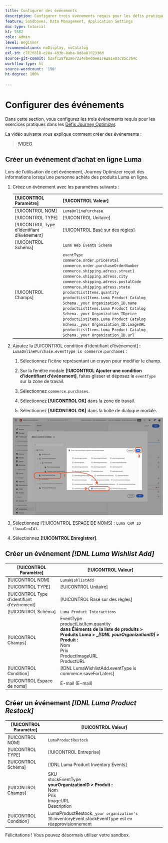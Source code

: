 ```yaml
---
title: Configurer des événements
description: Configurer trois événements requis pour les défis pratiques Journey Optimizer
feature: Sandboxes, Data Management, Application Settings
doc-type: tutorial
kt: 9382
role: Admin
level: Beginner
recommendations: noDisplay, noCatalog
exl-id: c7826818-c28a-493b-8aba-9d8a8102336d
source-git-commit: b2afc28f82967324ebed0ee17e291e83c85c3a4c
workflow-type: ht
source-wordcount: '190'
ht-degree: 100%

---
```


# Configurer des événements

Dans cette section, vous configurez les trois événements requis pour les exercices pratiques dans les [Défis Journey Optimizer](/help/challenges/introduction-and-prerequisites.md).

La vidéo suivante vous explique comment créer des événements :

>[!VIDEO](https://video.tv.adobe.com/v/336253?quality=12&learn=on)

## Créer un événement d’achat en ligne Luma

Lors de l’utilisation de cet événement, Journey Optimizer reçoit des informations lorsqu’une personne achète des produits Luma en ligne.

1. Créez un événement avec les paramètres suivants :

   | [!UICONTROL Paramètre] | [!UICONTROL Valeur] |
   |-------------|-----------|
   | [!UICONTROL NOM] | `LumaOnlinePurchase` |
   | [!UICONTROL TYPE] | [!UICONTROL Unitaire] |
   | [!UICONTROL Type d’identifiant d’événement] | [!UICONTROL Basé sur des règles] |
   | [!UICONTROL Schéma] | `Luma Web Events Schema` |
   | [!UICONTROL Champs] | `eventType` <br>`commerce.order.priceTotal`<br>`commerce.order.purchaseOrderNumber`<br>`commerce.shipping.adress.street1`<br>`commerce.shipping.adress.city`<br>`commerce.shipping.adress.postalCode`<br>`commerce.shipping.adress.state`<br>`productListItems.quantity`<br>`productListItems.Luma Product Catalog Schema._your Organization_ID.name`<br>`productListItems.Luma Product Catalog Schema._your Organization_IDprice`<br>`productListItems.Luma Product Catalog Schema._your Organization_ID.imageURL`<br>`productListItems.Luma Product Catalog Schema._your Organization_ID.url` |

1. Ajoutez la [!UICONTROL condition d’identifiant d’événement] : `LumaOnlinePurchase.eventType is commerce.purchases` :

   1. Sélectionnez l’icône représentant un crayon pour modifier le champ.

   1. Sur la fenêtre modale **[!UICONTROL Ajouter une condition d’identifiant d’événement]**, faites glisser et déposez le `eventType` sur la zone de travail.
   1. Sélectionnez `commerce.purchases`.
   1. Sélectionnez **[!UICONTROL OK]** dans la zone de travail.
   1. Sélectionnez **[!UICONTROL OK]** dans la boîte de dialogue modale.

   ![Ajout d’une condition d’événement.](/help/tutorial-configure-a-training-sandbox/assets/Event-lumaOnlinePurchase-condition-1.png)

1. Sélectionnez l’[!UICONTROL ESPACE DE NOMS] : `Luma CRM ID (lumaCrmId)`.

1. Sélectionnez **[!UICONTROL Enregistrer]**.

## Créer un événement *[!DNL Luma Wishlist Add]*

| [!UICONTROL Paramètre] | [!UICONTROL Valeur] |
|-------------|-----------|
| [!UICONTROL NOM] | `LumaWishlistAdd` |
| [!UICONTROL TYPE] | [!UICONTROL Unitaire] |
| [!UICONTROL Type d’identifiant d’événement] | [!UICONTROL Basé sur des règles] |
| [!UICONTROL Schéma] | `Luma Product Interactions` |
| [!UICONTROL Champs] | EventType <br>productListItem.quantity<br><b> dans Éléments de la liste de produits > Produits Luma > _*[!DNL yourOrganizationID]* > Produit : </b> <br>Nom<br> Prix<br> ProductImageURL<br> ProductURL |
| [!UICONTROL Condition] | [!DNL LumaWishlistAdd.eventType is commerce.saveForLaters] |
| [!UICONTROL Espace de noms] | E-mail (E-mail) |

## Créer un événement *[!DNL Luma Product Restock]*

| [!UICONTROL Paramètre] | [!UICONTROL Valeur] |
|-------------|-----------|
| [!UICONTROL NOM] | `LumaProductRestock` |
| [!UICONTROL TYPE] | [!UICONTROL Entreprise] |
| [!UICONTROL Schéma] | [!DNL Luma Product Inventory Events] |
| [!UICONTROL Champs] | SKU <br> stockEventType<br><b> yourOrganizationID > Produit : </b> <br>Nom<br> Prix<br> ImageURL<br> Description |
| [!UICONTROL Condition] | LumaProductRestock._`your organization's ID`.inventoryEvent.stockEventType est en réapprovisionnement |

Félicitations ! Vous pouvez désormais utiliser votre sandbox.
